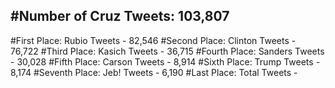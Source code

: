 #Number of Cruz Tweets: 103,807
---
#First Place: Rubio Tweets - 82,546
#Second Place: Clinton Tweets - 76,722
#Third Place: Kasich Tweets - 36,715
#Fourth Place: Sanders Tweets - 30,028
#Fifth Place: Carson Tweets - 8,914
#Sixth Place: Trump Tweets - 8,174
#Seventh Place: Jeb! Tweets - 6,190
#Last Place: Total Tweets -  
